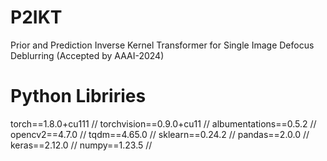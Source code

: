 # P2IKT
Prior and Prediction Inverse Kernel Transformer for Single Image Defocus Deblurring (Accepted by AAAI-2024)
# Python Libriries 
torch==1.8.0+cu111 //
torchvision==0.9.0+cu11 //
albumentations==0.5.2 //
opencv2==4.7.0 //
tqdm==4.65.0 //
sklearn==0.24.2 //
pandas==2.0.0 //
keras==2.12.0 //
numpy==1.23.5 //
